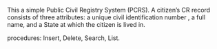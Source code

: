 This a simple Public Civil Registry System (PCRS). A citizen’s CR record consists of three attributes: a unique civil identification number
, a full name, and a State at which the citizen is lived in.

procedures: Insert, Delete, Search, List.
